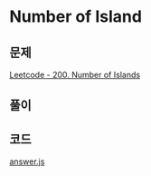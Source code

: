 # Number of Island
## 문제
[Leetcode - 200. Number of Islands](https://leetcode.com/problems/number-of-islands/)

## 풀이

## 코드
[answer.js](./answer.js)